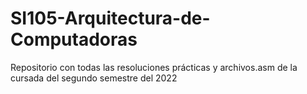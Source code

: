 # SI105-Arquitectura-de-Computadoras
Repositorio con todas las resoluciones prácticas y archivos.asm de la cursada del segundo semestre del 2022
